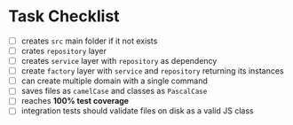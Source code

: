 # Task Checklist

- [ ] creates `src` main folder if it not exists
- [ ] crates `repository` layer
- [ ] creates `service` layer with `repository` as dependency
- [ ] create `factory` layer with `service` and `repository` returning its instances
- [ ] can create multiple domain with a single command
- [ ] saves files as `camelCase` and classes as `PascalCase`
- [ ] reaches **100% test coverage**
- [ ] integration tests should validate files on disk as a valid JS class
